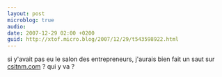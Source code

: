 ```yaml
---
layout: post
microblog: true
audio: 
date: 2007-12-29 02:00 +0200
guid: http://xtof.micro.blog/2007/12/29/t543598922.html
---
```

si y'avait pas eu le salon des entrepreneurs, j'aurais bien fait un saut sur [csitnm.com](http://csitnm.com/) ? qui y va ?
